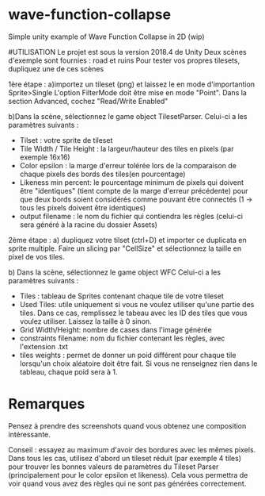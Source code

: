 # wave-function-collapse
Simple unity example of Wave Function Collapse in 2D (wip)


#UTILISATION
Le projet est sous la version 2018.4 de Unity
Deux scènes d'exemple sont fournies : road et ruins
Pour tester vos propres tilesets, dupliquez une de ces scènes


1ère étape :
a)importez un tileset (png) et laissez le en mode d'importantion Sprite>Single
L'option FilterMode doit être mise en mode "Point".
Dans la section Advanced, cochez "Read/Write Enabled"

b)Dans la scène, sélectionnez le game object TilesetParser.
Celui-ci a les paramètres suivants :
- Tilset : votre sprite de tileset
- Tile Width / Tile Height : la largeur/hauteur des tiles en pixels (par exemple 16x16)
- Color epsilon : la marge d'erreur tolérée lors de la comparaison de chaque pixels des bords des tiles(en pourcentage)
- Likeness min percent: le pourcentage minimum de pixels qui doivent être "identiques" (tient compte de la marge d'erreur précédente) pour que deux bords soient considérés comme pouvant être connectés (1 -> tous les pixels doivent être identiques)
- output filename : le nom du fichier qui contiendra les règles (celui-ci sera généré à la racine du dossier Assets)


2ème étape :
a) dupliquez votre tilset (ctrl+D) et importer ce duplicata en sprite multiple.
Faire un slicing par "CellSize" et sélectionnez la taille en pixel de vos tiles.

b) Dans la scène, sélectionnez le game object WFC
Celui-ci a les paramètres suivants :
- Tiles : tableau de Sprites contenant chaque tile de votre tileset
- Used Tiles: utile uniquement si vous ne voulez utiliser qu'une partie des tiles. Dans ce cas, remplissez le tabeau avec les ID des tiles que vous voulez utiliser. Laissez la taille à 0 sinon.
- Grid Width/Height: nombre de cases dans l'image générée
- constraints filename: nom du fichier contenant les règles, avec l'extension .txt
- tiles weights : permet de donner un poid différent pour chaque tile lorsqu'un choix aléatoire doit être fait. Si vous ne renseignez rien dans le tableau, chaque poid sera à 1.


# Remarques
Pensez à prendre des screenshots quand vous obtenez une composition intéressante.

Conseil : essayez au maximum d'avoir des bordures avec les mêmes pixels.
Dans tous les cas, utilisez d'abord un tileset réduit (par exemple 4 tiles) pour trouver les bonnes valeurs de paramètres du Tileset Parser (principalement pour le color epsilon et likeness). Cela vous permettra de voir quand vous avez des règles qui ne sont pas générées correctement.


